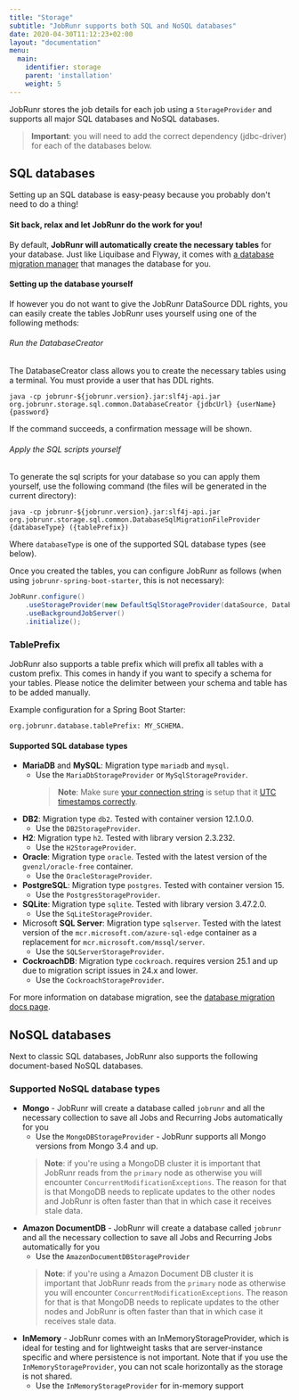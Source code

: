 ```yaml
---
title: "Storage"
subtitle: "JobRunr supports both SQL and NoSQL databases"
date: 2020-04-30T11:12:23+02:00
layout: "documentation"
menu: 
  main: 
    identifier: storage
    parent: 'installation'
    weight: 5
---
```

JobRunr stores the job details for each job using a `StorageProvider` and supports all major SQL databases and NoSQL databases.

> __Important__: you will need to add the correct dependency (jdbc-driver) for each of the databases below.

## SQL databases
Setting up an SQL database is easy-peasy because you probably don't need to do a thing!

#### Sit back, relax and let JobRunr do the work for you!
By default, **JobRunr will automatically create the necessary tables** for your database. Just like Liquibase and Flyway, it comes with [a database migration manager](/en/documentation/pro/database-migrations/) that manages the database for you.

#### Setting up the database yourself
If however you do not want to give the JobRunr DataSource DDL rights, you can easily create the tables JobRunr uses yourself using one of the following methods:


###### Run the DatabaseCreator
The DatabaseCreator class allows you to create the necessary tables using a terminal. You must provide a user that has DDL rights.

<div class="terminal">

```
java -cp jobrunr-${jobrunr.version}.jar:slf4j-api.jar org.jobrunr.storage.sql.common.DatabaseCreator {jdbcUrl} {userName} {password}
```
</div>

If the command succeeds, a confirmation message will be shown.

###### Apply the SQL scripts yourself
To generate the sql scripts for your database so you can apply them yourself, use the following command (the files will be generated in the current directory): 

<div class="terminal">

```
java -cp jobrunr-${jobrunr.version}.jar:slf4j-api.jar org.jobrunr.storage.sql.common.DatabaseSqlMigrationFileProvider {databaseType} ({tablePrefix})
```
</div>

Where `databaseType` is one of the supported SQL database types (see below).

Once you created the tables, you can configure JobRunr as follows (when using `jobrunr-spring-boot-starter`, this is not necessary):

```java
JobRunr.configure()
    .useStorageProvider(new DefaultSqlStorageProvider(dataSource, DatabaseOptions.SKIP_CREATE))
    .useBackgroundJobServer()
    .initialize();
```

### TablePrefix
JobRunr also supports a table prefix which will prefix all tables with a custom prefix. This comes in handy if you want to specify a schema for your tables. Please notice the delimiter between your schema and table has to be added manually.

Example configuration for a Spring Boot Starter:

```
org.jobrunr.database.tablePrefix: MY_SCHEMA.
```

#### Supported SQL database types

- **MariaDB** and **MySQL**: Migration type `mariadb` and `mysql`.
  - Use the `MariaDbStorageProvider` or `MySqlStorageProvider`.
    > **Note**: Make sure [your connection string]() is setup that it [UTC timestamps correctly](https://stackoverflow.com/questions/1646171/mysql-datetime-fields-and-daylight-savings-time-how-do-i-reference-the-extra).
- **DB2**: Migration type `db2`. Tested with container version 12.1.0.0.
  - Use the `DB2StorageProvider`.
- **H2**: Migration type `h2`. Tested with library version 2.3.232.
  - Use the `H2StorageProvider`.
- **Oracle**: Migration type `oracle`. Tested with the latest version of the `gvenzl/oracle-free` container.
  - Use the `OracleStorageProvider`.
- **PostgreSQL**: Migration type `postgres`. Tested with container version 15.
  - Use the `PostgresStorageProvider`.
- **SQLite**: Migration type `sqlite`. Tested with library version 3.47.2.0.
  - Use the `SqLiteStorageProvider`.
- Microsoft **SQL Server**: Migration type `sqlserver`. Tested with the latest version of the `mcr.microsoft.com/azure-sql-edge` container as a replacement for `mcr.microsoft.com/mssql/server`.
  - Use the `SQLServerStorageProvider`.
- **CockroachDB**: Migration type `cockroach`. requires version 25.1 and up due to migration script issues in 24.x and lower.
  - Use the `CockroachStorageProvider`.

For more information on database migration, see the [database migration docs page](/en/documentation/pro/database-migrations/).

## NoSQL databases

Next to classic SQL databases, JobRunr also supports the following document-based NoSQL databases.

### Supported NoSQL database types

- __Mongo__ - JobRunr will create a database called `jobrunr` and all the necessary collection to save all Jobs and Recurring Jobs automatically for you
  - Use the `MongoDBStorageProvider` - JobRunr supports all Mongo versions from Mongo 3.4 and up.
  > **Note**: if you're using a MongoDB cluster it is important that JobRunr reads from the `primary` node as otherwise you will encounter `ConcurrentModificationExceptions`. The reason for that is that MongoDB needs to replicate updates to the other nodes and JobRunr is often faster than that in which case it receives stale data.
- __Amazon DocumentDB__ - JobRunr will create a database called `jobrunr` and all the necessary collection to save all Jobs and Recurring Jobs automatically for you
  - Use the `AmazonDocumentDBStorageProvider`
  > **Note**: if you're using a Amazon Document DB cluster it is important that JobRunr reads from the `primary` node as otherwise you will encounter `ConcurrentModificationExceptions`. The reason for that is that MongoDB needs to replicate updates to the other nodes and JobRunr is often faster than that in which case it receives stale data.
- __InMemory__ - JobRunr comes with an InMemoryStorageProvider, which is ideal for testing and for lightweight tasks that are server-instance specific and where persistence is not important. Note that if you use the `InMemoryStorageProvider`, you can not scale horizontally as the storage is not shared.
  - Use the `InMemoryStorageProvider` for in-memory support

<script type="text/javascript">
  if (window.navigator.userAgent.indexOf("Win") != -1) {
    const nodeList = document.querySelectorAll("div.terminal");
    for (let i = 0; i < nodeList.length; i++) {
      nodeList[i].innerHTML = nodeList[i].innerHTML.replace(':', ';');
    }
  }
</script>